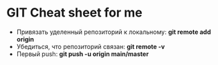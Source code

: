 # GIT Cheat sheet for me


  * Привязать уделенный репозиторий к локальному: __git remote add origin <link>__
  * Убедиться, что репозиторий связан: __git remote -v__
  * Первый push: __git push -u origin main/master__